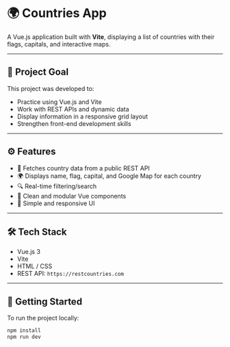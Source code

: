 # 🌍 Countries App

A Vue.js application built with **Vite**, displaying a list of countries with their flags, capitals, and interactive maps.

---

## 🎯 Project Goal

This project was developed to:

- Practice using Vue.js and Vite
- Work with REST APIs and dynamic data
- Display information in a responsive grid layout
- Strengthen front-end development skills

---

## ⚙️ Features

- 📡 Fetches country data from a public REST API
- 🌍 Displays name, flag, capital, and Google Map for each country
- 🔍 Real-time filtering/search
- 🧩 Clean and modular Vue components
- 💅 Simple and responsive UI

---

## 🛠️ Tech Stack

- Vue.js 3
- Vite
- HTML / CSS
- REST API: `https://restcountries.com`

---

## 🚀 Getting Started

To run the project locally:

```bash
npm install
npm run dev
